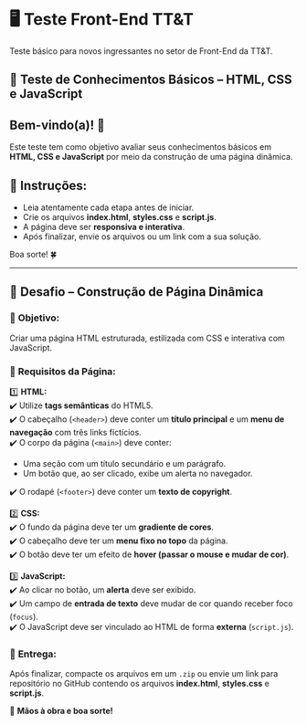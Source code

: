 # 🖥️ Teste Front-End TT&T  
Teste básico para novos ingressantes no setor de Front-End da TT&T.  

## 📝 Teste de Conhecimentos Básicos – HTML, CSS e JavaScript  

## Bem-vindo(a)! 🚀  
Este teste tem como objetivo avaliar seus conhecimentos básicos em **HTML, CSS e JavaScript** por meio da construção de uma página dinâmica.  

## 📌 **Instruções:**  
- Leia atentamente cada etapa antes de iniciar.  
- Crie os arquivos **index.html**, **styles.css** e **script.js**.  
- A página deve ser **responsiva e interativa**.  
- Após finalizar, envie os arquivos ou um link com a sua solução.  

Boa sorte! 🍀  

---

## 📌 **Desafio – Construção de Página Dinâmica**  

### 🔹 **Objetivo:**  
Criar uma página HTML estruturada, estilizada com CSS e interativa com JavaScript.  

### 🔹 **Requisitos da Página:**  

1️⃣ **HTML:**  
✔️ Utilize **tags semânticas** do HTML5.  
✔️ O cabeçalho (`<header>`) deve conter um **título principal** e um **menu de navegação** com três links fictícios.  
✔️ O corpo da página (`<main>`) deve conter:  
- Uma seção com um título secundário e um parágrafo.  
- Um botão que, ao ser clicado, exibe um alerta no navegador.  

✔️ O rodapé (`<footer>`) deve conter um **texto de copyright**.  

2️⃣ **CSS:**  
✔️ O fundo da página deve ter um **gradiente de cores**.  
✔️ O cabeçalho deve ter um **menu fixo no topo** da página.  
✔️ O botão deve ter um efeito de **hover (passar o mouse e mudar de cor)**.  

3️⃣ **JavaScript:**  
✔️ Ao clicar no botão, um **alerta** deve ser exibido.  
✔️ Um campo de **entrada de texto** deve mudar de cor quando receber foco (`focus`).  
✔️ O JavaScript deve ser vinculado ao HTML de forma **externa** (`script.js`).  

### 📌 **Entrega:**  
Após finalizar, compacte os arquivos em um `.zip` ou envie um link para repositório no GitHub contendo os arquivos **index.html**, **styles.css** e **script.js**.  

🚀 **Mãos à obra e boa sorte!**  
